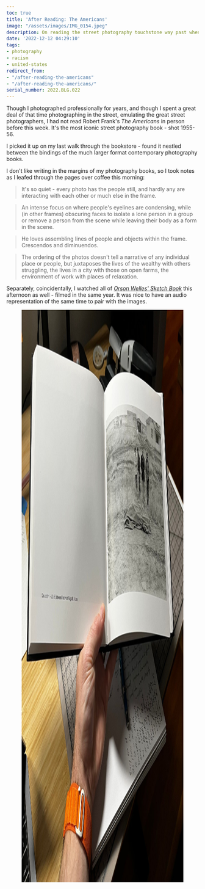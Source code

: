 ```yaml
---
toc: true
title: 'After Reading: The Americans'
image: "/assets/images/IMG_0154.jpeg"
description: On reading the street photography touchstone way past when I should have.
date: '2022-12-12 04:29:10'
tags:
- photography
- racism
- united-states
redirect_from:
- "/after-reading-the-americans"
- "/after-reading-the-americans/"
serial_number: 2022.BLG.022
---
```

Though I photographed professionally for years, and though I spent a great deal of that time photographing in the street, emulating the great street photographers, I had not read Robert Frank's _The Americans_ in person before this week. It's the most iconic street photography book - shot 1955-56.

I picked it up on my last walk through the bookstore - found it nestled between the bindings of the much larger format contemporary photography books.

I don't like writing in the margins of my photography books, so I took notes as I leafed through the pages over coffee this morning:

> It's so quiet - every photo has the people still, and hardly any are interacting with each other or much else in the frame.

> An intense focus on where people's eyelines are condensing, while (in other frames) obscuring faces to isolate a lone person in a group or remove a person from the scene while leaving their body as a form in the scene.

> He loves assembling lines of people and objects within the frame. Crescendos and diminuendos.

> The ordering of the photos doesn't tell a narrative of any individual place or people, but juxtaposes the lives of the wealthy with others struggling, the lives in a city with those on open farms, the environment of work with places of relaxation.

Separately, coincidentally, I watched all of _[Orson Welles' Sketch Book](https://www.youtube.com/watch?v=SEbZ_0XC-zY&list=PLxEfOhTrjfv3_-imU-gapxapDRibaZTD4)_ this afternoon as well - filmed in the same year. It was nice to have an audio representation of the same time to pair with the images.

<figure class="kg-card kg-image-card"><img src="/assets/images/IMG_0155.jpeg" class="kg-image" alt  width="2000" height="1500"  sizes="(min-width: 720px) 720px"></figure>
